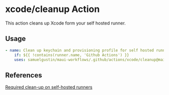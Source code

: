 # xcode/cleanup Action

This action cleans up Xcode form your self hosted runner.

## Usage

```yaml
- name: Clean up keychain and provisioning profile for self hosted runners
    if: ${{ !contains(runner.name, 'Github Actions') }}
    uses: samuelgustin/maui-workflows/.github/actions/xcode/cleanup@main
```

## References

[Required clean-up on self-hosted runners](https://docs.github.com/en/actions/use-cases-and-examples/deploying/installing-an-apple-certificate-on-macos-runners-for-xcode-development#required-clean-up-on-self-hosted-runners)
